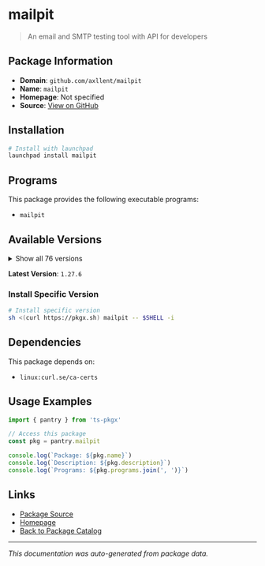 # mailpit

> An email and SMTP testing tool with API for developers

## Package Information

- **Domain**: `github.com/axllent/mailpit`
- **Name**: `mailpit`
- **Homepage**: Not specified
- **Source**: [View on GitHub](https://github.com/pkgxdev/pantry/tree/main/projects/github.com/axllent/mailpit/package.yml)

## Installation

```bash
# Install with launchpad
launchpad install mailpit
```

## Programs

This package provides the following executable programs:

- `mailpit`

## Available Versions

<details>
<summary>Show all 76 versions</summary>

- `1.27.6`, `1.27.5`, `1.27.4`, `1.27.3`, `1.27.2`
- `1.27.1`, `1.27.0`, `1.26.2`, `1.26.1`, `1.26.0`
- `1.25.1`, `1.25.0`, `1.24.2`, `1.24.1`, `1.24.0`
- `1.23.2`, `1.23.1`, `1.23.0`, `1.22.3`, `1.22.2`
- `1.22.1`, `1.22.0`, `1.21.8`, `1.21.7`, `1.21.6`
- `1.21.5`, `1.21.4`, `1.21.3`, `1.21.2`, `1.21.1`
- `1.21.0`, `1.20.7`, `1.20.6`, `1.20.5`, `1.20.4`
- `1.20.3`, `1.20.2`, `1.20.1`, `1.20.0`, `1.19.3`
- `1.19.2`, `1.19.1`, `1.19.0`, `1.18.7`, `1.18.6`
- `1.18.5`, `1.18.4`, `1.18.3`, `1.18.2`, `1.18.1`
- `1.18.0`, `1.17.1`, `1.17.0`, `1.16.0`, `1.15.1`
- `1.15.0`, `1.14.4`, `1.14.3`, `1.14.2`, `1.14.1`
- `1.14.0`, `1.13.3`, `1.13.2`, `1.13.1`, `1.13.0`
- `1.12.1`, `1.12.0`, `1.11.1`, `1.11.0`, `1.10.4`
- `1.10.3`, `1.10.2`, `1.10.1`, `1.10.0`, `1.9.10`
- `1.9.9`

</details>

**Latest Version**: `1.27.6`

### Install Specific Version

```bash
# Install specific version
sh <(curl https://pkgx.sh) mailpit -- $SHELL -i
```

## Dependencies

This package depends on:

- `linux:curl.se/ca-certs`

## Usage Examples

```typescript
import { pantry } from 'ts-pkgx'

// Access this package
const pkg = pantry.mailpit

console.log(`Package: ${pkg.name}`)
console.log(`Description: ${pkg.description}`)
console.log(`Programs: ${pkg.programs.join(', ')}`)
```

## Links

- [Package Source](https://github.com/pkgxdev/pantry/tree/main/projects/github.com/axllent/mailpit/package.yml)
- [Homepage](#)
- [Back to Package Catalog](../../../package-catalog.md)

---

*This documentation was auto-generated from package data.*
